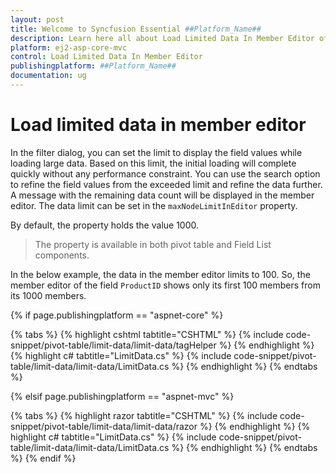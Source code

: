 ```yaml
---
layout: post
title: Welcome to Syncfusion Essential ##Platform_Name##
description: Learn here all about Load Limited Data In Member Editor of Syncfusion Essential ##Platform_Name## widgets based on HTML5 and jQuery.
platform: ej2-asp-core-mvc
control: Load Limited Data In Member Editor
publishingplatform: ##Platform_Name##
documentation: ug
---
```


# Load limited data in member editor

In the filter dialog, you can set the limit to display the field values while loading large data. Based on this limit, the initial loading will complete quickly without any performance constraint. You can use the search option to refine the field values from the exceeded limit and refine the data further. A message with the remaining data count will be displayed in the member editor. The data limit can be set in the `maxNodeLimitInEditor` property.

By default, the property holds the value 1000.

> The property is available in both pivot table and Field List components.

In the below example, the data in the member editor limits to 100. So, the member editor of the field `ProductID` shows only its first 100 members from its 1000 members.

{% if page.publishingplatform == "aspnet-core" %}

{% tabs %}
{% highlight cshtml tabtitle="CSHTML" %}
{% include code-snippet/pivot-table/limit-data/limit-data/tagHelper %}
{% endhighlight %}
{% highlight c# tabtitle="LimitData.cs" %}
{% include code-snippet/pivot-table/limit-data/limit-data/LimitData.cs %}
{% endhighlight %}
{% endtabs %}

{% elsif page.publishingplatform == "aspnet-mvc" %}

{% tabs %}
{% highlight razor tabtitle="CSHTML" %}
{% include code-snippet/pivot-table/limit-data/limit-data/razor %}
{% endhighlight %}
{% highlight c# tabtitle="LimitData.cs" %}
{% include code-snippet/pivot-table/limit-data/limit-data/LimitData.cs %}
{% endhighlight %}
{% endtabs %}
{% endif %}


